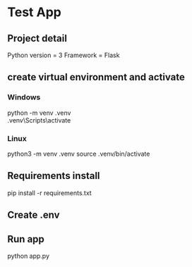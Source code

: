 # Test App  

## Project detail
Python version = 3
Framework = Flask

## create virtual environment and activate

### Windows
python -m venv .venv  
.venv\Scripts\activate  

### Linux
python3 -m venv .venv
source .venv/bin/activate  

## Requirements install  
pip install -r requirements.txt  

## Create .env  

## Run app  
python app.py